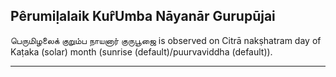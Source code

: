 ## Pêrumiḷalaik Kur̂Umba Nāyanār Gurupūjai
பெருமிழலைக் குறும்ப நாயனார் குருபூஜை is observed on Citrā nakṣhatram day of Kaṭaka (solar) month (sunrise (default)/puurvaviddha (default)).



---
